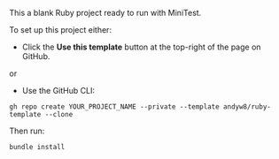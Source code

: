 This a blank Ruby project ready to run with MiniTest.

To set up this project either:

- Click the **Use this template** button at the top-right of the page on GitHub.

or

- Use the GitHub CLI:

```
gh repo create YOUR_PROJECT_NAME --private --template andyw8/ruby-template --clone
```

Then run:

```
bundle install
```
